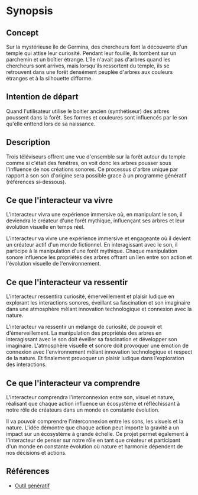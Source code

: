# Synopsis

## Concept
Sur la mystérieuse île de Germina, des chercheurs font la découverte d'un temple qui attise leur curiosité. Pendant leur fouille, ils tombent sur un parchemin et un boîtier étrange. L'île n'avait pas d'arbres quand les chercheurs sont arrivés, mais lorsqu'ils ressortent du temple, ils se retrouvent dans une forêt densément peuplée d'arbres aux couleurs étranges et à la silhouette difforme.

## Intention de départ
Quand l'utilisateur utilise le boitier ancien (synthétiseur) des arbres poussent dans la forêt. Ses formes et couleures sont influencés par le son qu'elle enttend lors de sa naissance.

## Description
Trois téléviseurs offrent une vue d'ensemble sur la forêt autour du temple comme si c'était des fenêtres, on voit donc les arbres pousser sous l'influence de nos créations sonores. Ce processus d'arbre unique par rapport à son son d'origine sera possible grace à un programme génératif (références si-dessous).


## Ce que l'interacteur va vivre 
L'interacteur vivra une expérience immersive où, en manipulant le son, il deviendra le créateur d'une forêt mythique, influençant ses arbres et leur évolution visuelle en temps réel.



L'interacteur va vivre une expérience immersive et engageante où il devient un créateur actif d'un monde fictionnel. En interagissant avec le son, il participe à la manipulation d'une forêt mythique. Chaque manipulation sonore influence les propriétés des arbres offrant un lien entre son action et l'évolution visuelle de l'environnement. 

## Ce que l'interacteur va ressentir
L'interacteur ressentira curiosité, émerveillement et plaisir ludique en explorant les interactions sonores, éveillant sa fascination et son imaginaire dans une atmosphère mêlant innovation technologique et connexion avec la nature.



L'interacteur va ressentir un mélange de curiosité, de pouvoir et d'émerveillement. La manipulation des propriétés des arbres en interagissant avec le son doit éveiller sa fascination et développer son imaginaire. L'atmosphère visuelle et sonore doit provoquer une émotion de connexion avec l'environnement mêlant innovation technologique et respect de la nature. Et finalement provoquer un plaisir ludique dans l'exploration des interactions. 

## Ce que l'interacteur va comprendre 
L'interacteur comprendra l'interconnexion entre son, visuel et nature, réalisant que chaque action influence un écosystème et réfléchissant à notre rôle de créateurs dans un monde en constante évolution.



Il va pouvoir comprendre l'interconnexion entre les sons, les visuels et la nature.  L'idée démontre que chaque action peut importe la gravité a un impact sur un écosystème à grande échelle. Ce projet permet également à l'interacteur de penser sur notre rôle en tant que créateur et participant d'un monde en constante évolution où nature et harmonie dépendent de nos décisions et actions. 





## Références

* [Outil génératif](https://assetstore.unity.com/packages/tools/modeling/treegen-2023-procedural-tree-generator-244180)
